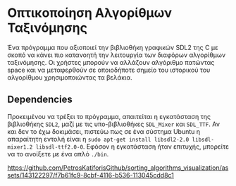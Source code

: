 # Οπτικοποίηση Αλγορίθμων Ταξινόμησης

Ένα πρόγραμμα που αξιοποιεί την βιβλιοθήκη γραφικών SDL2 της C με
σκοπό να κάνει πιο κατανοητή την λειτουργία των διαφόρων αλγορίθμων ταξινόμησης.
Οι χρήστες μπορούν να αλλάζουν αλγόριθμο πατώντας space και να μεταφερθούν σε
οποιοδήποτε σημείο του ιστορικού του αλγορίθμου χρησιμοποιώντας τα βελάκια.

## Dependencies

Προκειμένου να τρέξει το πρόγραμμα, απαιτείται η εγκατάσταση της βιβλιοθήκης `SDL2`, μαζί με
τις υπο-βιβλιοθήκες `SDL_Mixer` και `SDL_TTF`. Αν και δεν το έχω δοκιμάσει, πιστεύω πως σε ένα
σύστημα Ubuntu η απαραίτητη εντολή είναι η `sudo apt-get install libsdl2-2.0 libsdl-mixer1.2 libsdl-ttf2.0-0`.
Εφόσον η εγκατάσταση ήταν επιτυχής, μπορείτε να το ανοίξετε με ένα απλό `./bin`.

https://github.com/PetrosKatiforisGithub/sorting_algorithms_visualization/assets/143122297/f7b61fc9-8cbf-4116-b536-113045cdd8c1
